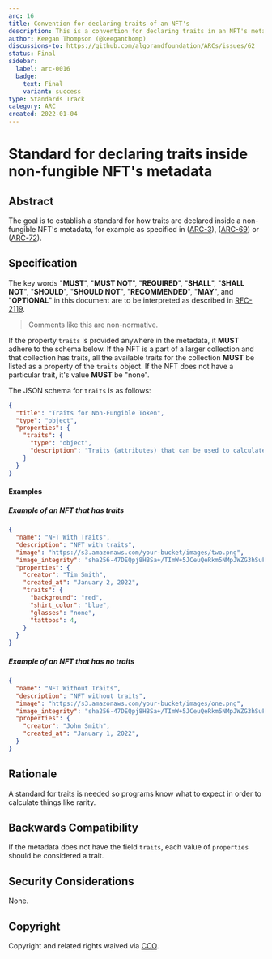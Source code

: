 ```yaml
---
arc: 16
title: Convention for declaring traits of an NFT's
description: This is a convention for declaring traits in an NFT's metadata.
author: Keegan Thompson (@keeganthomp)
discussions-to: https://github.com/algorandfoundation/ARCs/issues/62
status: Final
sidebar:
  label: arc-0016
  badge:
    text: Final
    variant: success
type: Standards Track
category: ARC
created: 2022-01-04
---
```


# Standard for declaring traits inside non-fungible NFT's metadata

## Abstract

The goal is to establish a standard for how traits are declared inside a non-fungible NFT's metadata, for example as specified in ([ARC-3](./arc-0003.md)), ([ARC-69](./arc-0069.md)) or ([ARC-72](./arc-0072.md)).

## Specification

The key words "**MUST**", "**MUST NOT**", "**REQUIRED**", "**SHALL**", "**SHALL NOT**", "**SHOULD**", "**SHOULD NOT**", "**RECOMMENDED**", "**MAY**", and "**OPTIONAL**" in this document are to be interpreted as described in <a href="https://www.ietf.org/rfc/rfc2119.txt">RFC-2119</a>.

> Comments like this are non-normative.

If the property `traits` is provided anywhere in the metadata, it **MUST** adhere to the schema below.
If the NFT is a part of a larger collection and that collection has traits, all the available traits for the collection **MUST** be listed as a property of the `traits` object.
If the NFT does not have a particular trait, it's value **MUST** be "none".

The JSON schema for `traits` is as follows:

```json
{
  "title": "Traits for Non-Fungible Token",
  "type": "object",
  "properties": {
    "traits": {
      "type": "object",
      "description": "Traits (attributes) that can be used to calculate things like rarity. Values may be strings or numbers"
    }
  }
}
```

#### Examples

##### Example of an NFT that has traits

```json
{
  "name": "NFT With Traits",
  "description": "NFT with traits",
  "image": "https://s3.amazonaws.com/your-bucket/images/two.png",
  "image_integrity": "sha256-47DEQpj8HBSa+/TImW+5JCeuQeRkm5NMpJWZG3hSuFU=",
  "properties": {
    "creator": "Tim Smith",
    "created_at": "January 2, 2022",
    "traits": {
      "background": "red",
      "shirt_color": "blue",
      "glasses": "none",
      "tattoos": 4,
    }
  }
}
```

##### Example of an NFT that has no traits

```json
{
  "name": "NFT Without Traits",
  "description": "NFT without traits",
  "image": "https://s3.amazonaws.com/your-bucket/images/one.png",
  "image_integrity": "sha256-47DEQpj8HBSa+/TImW+5JCeuQeRkm5NMpJWZG3hSuFU=",
  "properties": {
    "creator": "John Smith",
    "created_at": "January 1, 2022",
  }
}
```

## Rationale

A standard for traits is needed so programs know what to expect in order to calculate things like rarity.

## Backwards Compatibility

If the metadata does not have the field `traits`, each value of `properties` should be considered a trait.

## Security Considerations

None.

## Copyright

Copyright and related rights waived via <a href="https://creativecommons.org/publicdomain/zero/1.0/">CCO</a>.
